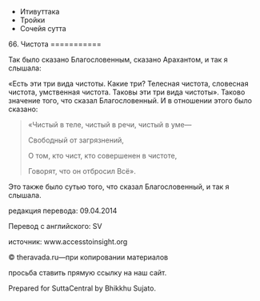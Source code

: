 









* Итивуттака
* Тройки
* Сочейя сутта


66\. Чистота
\=\=\=\=\=\=\=\=\=\=\=



Так было сказано Благословенным, сказано Арахантом, и так я слышала:


«Есть эти три вида чистоты\. Какие три? Телесная чистота, словесная чистота, умственная чистота\. Таковы эти три вида чистоты»\. Таково значение того, что сказал Благословенный\. И в отношении этого было сказано:



> «Чистый в теле, чистый в речи, чистый в уме—  
> 
> Свободный от загрязнений,  
> 
> О том, кто чист, кто совершенен в чистоте,  
> 
> Говорят, что он отбросил Всё»\.


Это также было сутью того, что сказал Благословенный, и так я слышала\.



редакция перевода: 09\.04\.2014


Перевод с английского: SV


источник: www\.accesstoinsight\.org


© theravada\.ru—при копировании материалов


просьба ставить прямую ссылку на наш сайт\.


Prepared for SuttaCentral by Bhikkhu Sujato\.






